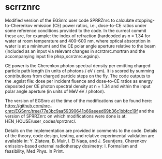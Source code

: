 # scrrznrc
Modified version of the EGSnrc user code SPRRZnrc to calculate stopping-to-Cherenkov emission (CE) power ratios, i.e., dose-to-CE ratios under some reference conditions provided to the code. In the currect commit these are, for example: the index of refraction (hardcoded as n = 1.34 for water at room temperature and 400-600 nm, where optical absorption in water is at a minimum) and the CE polar angle aperture relative to the beam (included as an input via relevant changes in scrrznrc.mortran and the accompanying input file phsp_scrrznrc.egsinp). 

CE power is the Cherenkov photon spectral density per emitting charged particle path length (in units of photons / eV / cm). It is scored by summing contributions from charged particle steps on the fly. The code outputs to the .egslst file: dose per incident fluence and dose-to-CE ratios as energy deposited per CE photon spectral density at n = 1.34 and within the input polar angle aperture (in units of MeV eV / photon).

The version of EGSnrc at the time of the modifications can be found here: https://github.com/nrc-cnrc/EGSnrc/tree/77e3bc9aa59390641b66aeeed69b36c1bbfcc19f and the version of SPRRZnrc on which modifications were done is at: HEN_HOUSE/user_codes/sprrznrc/.

Details on the implementation are provided in comments to the code. Details of the theory, code design, testing, and relative experimental validation are available in:
Y. Zlateva, B. Muir, I. El Naqa, and J. Seuntjens, Cherenkov emission-based external radiotherapy dosimetry: I. Formalism and feasibility, Med Phys. In Print.
